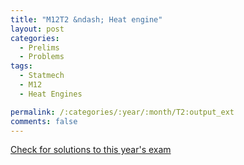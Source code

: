 ```yaml
---
title: "M12T2 &ndash; Heat engine"
layout: post
categories:
  - Prelims
  - Problems
tags:
  - Statmech
  - M12
  - Heat Engines

permalink: /:categories/:year/:month/T2:output_ext
comments: false
---
```

<object data="2012M2T.pdf" type="application/pdf" width="100%" height="500"></object>
<div class="message"><a href='https://princetonprelim.com/prelim/29/'>Check for solutions to this year's exam</a></div>
